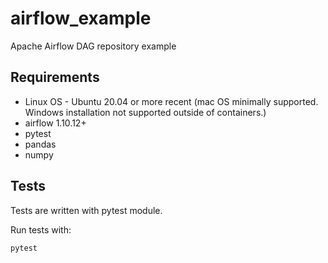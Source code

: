 # airflow_example
Apache Airflow DAG repository example


## Requirements
* Linux OS - Ubuntu 20.04 or more recent (mac OS minimally supported.  Windows installation not supported outside of containers.)
* airflow 1.10.12+
* pytest
* pandas
* numpy

## Tests

Tests are written with pytest module.

Run tests with:

```python
pytest
```
